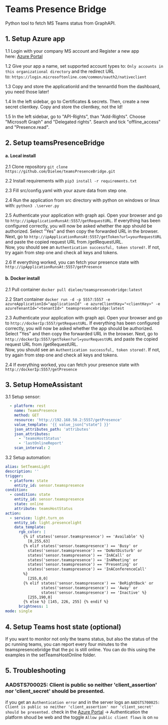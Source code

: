 # Teams Presence Bridge
Python tool to fetch MS Teams status from GraphAPI.

## 1. Setup Azure app

1.1 Login with your company MS account and Register a new app here: [Azure Portal](https://portal.azure.com/#blade/Microsoft_AAD_RegisteredApps/ApplicationsListBlade)

1.2 Give your app a name, set supported account types to: `Only accounts in this organizational directory` and the redirect URL to: `https://login.microsoftonline.com/common/oauth2/nativeclient`

1.3 Copy and store the applicationId and the tennantId from the dashboard, you need those later!

1.4 In the left sidebar, go to Certificates & secrets. Then, create a new secret clientkey. Copy and store the clientkey, not the Id!

1.5 In the left sidebar, go to "API-Rights", than "Add-Rights". Choose "Microsoft Graph" and "Delegated rights". Search and tick "offline_access" and "Presence.read".

##  2. Setup teamsPresenceBridge
#### a. Local install

2.1 Clone repository `git clone https://github.com/Dielee/teamsPresenceBridge.git`

2.2 Install requirements with `pip3 install -r requirements.txt`

2.3 Fill src/config.yaml with your azure data from step one.

2.4 Run the application from src directory with python on windows or linux with:
`python3 .\server.py`

2.5 Authenticate your application with graph api. Open your browser and go to `http://ipApplicationRunsAt:5557/getRequestURL`. 
If everything has been configured correctly, you will now be asked whether the app should be authorized. 
Select "Yes" and then copy the forwarded URL in the browser. 
Next, go to `http://ipApplicationRunsAt:5557/getToken?url=yourRequestURL` and paste the copied request URL from /getRequestURL.  
Now, you should see an `Authentication successful, token stored!`. If not, try again from step one and check all keys and tokens.

2.6 If everything worked, you can fetch your presence state with `http://ipApplicationRunsAt:5557/getPresence` 

#### b. Docker install

2.1 Pull container `docker pull dielee/teamspresencebridge:latest`

2.2 Start container `docker run -d -p 5557:5557 -e azureApplicationId="applicationId" -e azureClientKey="<clientKey>" -e azureTenantId="<tenantId>" teamspresencebridge:latest`

2.3 Authenticate your application with graph api. Open your browser and go to `http://dockerIp:5557/getRequestURL`. 
If everything has been configured correctly, you will now be asked whether the app should be authorized. 
Select "Yes" and then copy the forwarded URL in the browser. 
Next, go to `http://dockerIp:5557/getToken?url=yourRequestURL` and paste the copied request URL from /getRequestURL.  
Now, you should see an `Authentication successful, token stored!`. If not, try again from step one and check all keys and tokens.

2.4 If everything worked, you can fetch your presence state with `http://dockerIp:5557/getPresence` 

## 3. Setup HomeAssistant

3.1 Setup sensor:
``` yaml
  - platform: rest
    name: TeamsPresence
    method: GET
    resource: 'http://192.168.50.2:5557/getPresence'
    value_template: '{{ value_json["state"] }}'
    json_attributes_path: 'attributes'
    json_attributes:
      - 'teamsHostStatus'
      - 'lastOnlineReport'
    scan_interval: 2
```
3.2 Setup automation:
``` yaml
alias: SetTeamsLight
description: ''
trigger:
  - platform: state
    entity_id: sensor.teamspresence
condition:
  - condition: state
    entity_id: sensor.teamspresence
    state: online
    attribute: teamsHostStatus
action:
  - service: light.turn_on
    entity_id: light.presencelight
    data_template:
      rgb_color: |
        {% if states('sensor.teamspresence') == 'Available' %}
          [0,255,63]
        {% elif states('sensor.teamspresence') == 'Busy' or
          states('sensor.teamspresence') == 'DoNotDisturb' or
          states('sensor.teamspresence') == 'InACall' or
          states('sensor.teamspresence') == 'InAMeeting' or
          states('sensor.teamspresence') == 'Presenting' or
          states('sensor.teamspresence') == 'InAConferenceCall'
        %}
          [255,0,0]
        {% elif states('sensor.teamspresence') == 'BeRightBack' or
                states('sensor.teamspresence') == 'Away' or
                states('sensor.teamspresence') == 'Inactive' %}
          [255,190,0]
        {% else %} [145, 226, 255] {% endif %}
      brightness: 1
mode: single

```

## 4. Setup Teams host state (optional)
If you want to monitor not only the teams status, but also the status of the pc running teams, you can report every four minutes to the teamspresencebridge that the pc is still online. You can do this using the examples in the setTeamsHostOnline folder.

## 5. Troubleshooting
###  AADSTS700025: Client is public so neither 'client_assertion' nor 'client_secret' should be presented.
if you get an `Authentication error` and in the server logs an `AADSTS700025: Client is public so neither 'client_assertion' nor 'client_secret' should be presented.`
check in the [Azure Portal](https://portal.azure.com/#blade/Microsoft_AAD_RegisteredApps/ApplicationsListBlade) -> Authentication 
the platform shoud be web and the toggle `Allow public client flows` is on `no`
